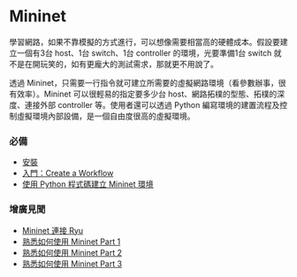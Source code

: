 # Mininet

學習網路，如果不靠模擬的方式進行，可以想像需要相當高的硬體成本。假設要建立一個有3台 host、1台 switch、1台 controller 的環境，光要準備1台 switch 就不是在開玩笑的，如有更龐大的測試需求，那就更不用說了。

透過 Mininet，只需要一行指令就可建立所需要的虛擬網路環境（看參數辦事，很有效率）。Mininet 可以很輕易的指定要多少台 host、網路拓樸的型態、拓樸的深度、連接外部 controller 等。使用者還可以透過 Python 編寫環境的建置流程及控制虛擬環境內部設備，是一個自由度很高的虛擬環境。

### 必備
* [安裝](https://github.com/OSE-Lab/Learning-SDN/tree/master/Mininet/Install)
* [入門：Create a Workflow](https://github.com/OSE-Lab/Learning-SDN/tree/master/Mininet/CreateWorkflow)
* [使用 Python 程式碼建立 Mininet 環境](https://github.com/OSE-Lab/Learning-SDN/tree/master/Mininet/MininetEnvCreate)

### 增廣見聞
* [Mininet 連接 Ryu](https://github.com/OSE-Lab/Learning-SDN/tree/master/Mininet/MininetConnectRyu)
* [熟悉如何使用 Mininet Part 1](https://github.com/OSE-Lab/Learning-SDN/tree/master/Mininet/Walkthrough)
* [熟悉如何使用 Mininet Part 2](https://github.com/OSE-Lab/Learning-SDN/tree/master/Mininet/Walkthrough2)
* [熟悉如何使用 Mininet Part 3](https://github.com/OSE-Lab/Learning-SDN/tree/master/Mininet/Walkthrough3)
